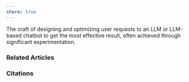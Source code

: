 ```yaml
---
share: true
---
```


The craft of designing and optimizing user requests to an LLM or LLM-based chatbot to get the most effective result, often achieved through significant experimentation.

### Related Articles

### Citations
